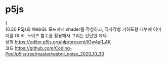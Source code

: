 # p5js

1 <br>
10.30 P5js의 WebGL 모드에서 shader를 작성하고, 직사각형 기하도형 내부에 이미지를 GLSL 노이즈 함수를 활용해서 그리는 간단한 예제. <br>
실행 https://editor.p5js.org/hlp/present/lOw4aR_4K <br>
코드 https://github.com/Coding-Pool/p5js/tree/master/webgl_noise_2020_10_30 <br>
